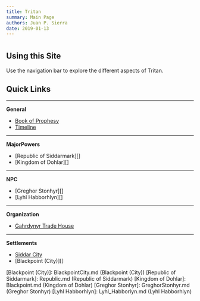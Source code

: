 ```yaml
---
title: Tritan
summary: Main Page
authors: Juan P. Sierra
date: 2019-01-13
---
```


# 


## Using this Site

Use the navigation bar to explore the different aspects of Tritan.

## Quick Links

*********
**General**

- [Book of Prophesy][]
- [Timeline][]

*********
**MajorPowers**

- [Republic of Siddarmark][]
- [Kingdom of Dohlar][]

*********
**NPC**

- [Greghor Stonhyr][]
- [Lyhl Habborhlyn][]

*********
**Organization**

- [Gahrdynyr Trade House][]

*********
**Settlements**

- [Siddar City][]
- [Blackpoint (City)][]



[Book of Prophesy]: Prophesy.md (Book of Prophesy)
[Timeline]: timeline.md (Timeline)
[Gahrdynyr Trade House]: GahrdynyrTradeHouse.md (Gahrdynyr Trade House)
[Siddar City]: SiddarCity.md (Siddar City)
[Blackpoint (City)]: BlackpointCity.md (Blackpoint (City))
[Republic of Siddarmark]: Republic.md (Republic of Siddarmark)
[Kingdom of Dohlar]: Blackpoint.md (Kingdom of Dohlar)
[Greghor Stonhyr]: GreghorStonhyr.md (Greghor Stonhyr)
[Lyhl Habborhlyn]: Lyhl_Habborlyn.md (Lyhl Habborhlyn)